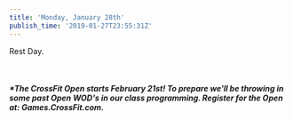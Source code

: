 ```yaml
---
title: 'Monday, January 28th'
publish_time: '2019-01-27T23:55:31Z'
---
```


Rest Day.

 

#### ***\*The CrossFit Open starts February 21st! To prepare we'll be throwing in some past Open WOD's in our class programming. Register for the Open at: Games.CrossFit.com.***

